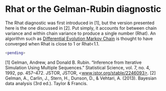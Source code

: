 # Rhat or the Gelman-Rubin diagnostic

The Rhat diagnostic was first introduced in [1], but the version presented here is the one discussed in [2]. Put simply, it accounts for between chain variance and within chain variance to produce a single number (Rhat). An algorithm such as <a href="demc">Differential Evolution Markov Chain</a> is thought to have converged when Rhat is close to 1 or Rhat<1.1.

```matlab
<pending>
```

[1] Gelman, Andrew, and Donald B. Rubin. “Inference from Iterative Simulation Using Multiple Sequences.” Statistical Science, vol. 7, no. 4, 1992, pp. 457–472. JSTOR, JSTOR, <www.jstor.org/stable/2246093>.
[2] Gelman, A., Carlin, J., Stern, H., Dunson, D., & Vehtari, A. (2013). Bayesian data analysis (3rd ed.). Taylor & Francis.